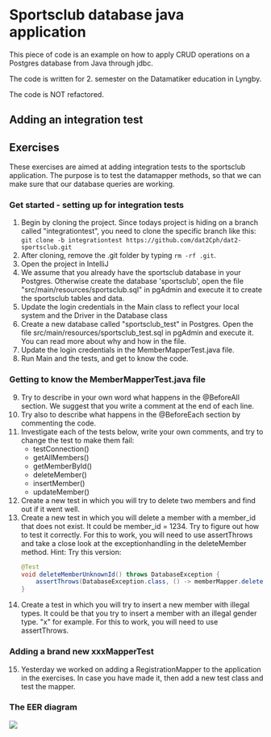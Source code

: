 # Sportsclub database java application

This piece of code is an example on how to apply CRUD operations on
a Postgres database from Java through jdbc.

The code is written for 2. semester on the Datamatiker education in Lyngby.

The code is NOT refactored.

## Adding an integration test


## Exercises

These exercises are aimed at adding integration tests to the 
sportsclub application. The purpose is to test the datamapper methods, so
that we can make sure that our database queries are working.

### Get started - setting up for integration tests

1) Begin by cloning the project. Since todays project is hiding on a branch called
   "integrationtest", you need to clone the specific branch like this: 
   `git clone -b integrationtest https://github.com/dat2Cph/dat2-sportsclub.git`
2) After cloning, remove the .git folder by typing `rm -rf .git`.
3) Open the project in IntelliJ
4) We assume that you already have the sportsclub database in your Postgres. 
   Otherwise create the database 'sportsclub', open the file "src/main/resources/sportsclub.sql" in pgAdmin 
   and execute it to create the sportsclub tables and data.
5) Update the login credentials in the Main class to reflect your local system and the Driver in the Database class
6) Create a new database called "sportsclub_test" in Postgres.
   Open the file src/main/resources/sportsclub_test.sql in pgAdmin and 
   execute it. You can read more about why and how in the file.
7) Update the login credentials in the MemberMapperTest.java file.
8) Run Main and the tests, and get to know the code.

### Getting to know the MemberMapperTest.java file

9) Try to describe in your own word what happens in the @BeforeAll section. We suggest
   that you write a comment at the end of each line.
10) Try also to describe what happens in the @BeforeEach section by commenting the code.
11) Investigate each of the tests below, write your own comments,
    and try to change the test to make them fail:
    - testConnection()
    - getAllMembers()
    - getMemberById()
    - deleteMember()
    - insertMember()
    - updateMember()
12) Create a new test in which you will try to delete two members
    and find out if it went well.
13) Create a new test in which you will delete a member with a 
    member_id that does not exist. It could be member_id = 1234. Try
    to figure out how to test it correctly. For this
    to work, you will need to use assertThrows and take a close
    look at the exceptionhandling in the deleteMember method.
    Hint: Try this version: 
    ```java
    @Test
    void deleteMemberUnknownId() throws DatabaseException {
        assertThrows(DatabaseException.class, () -> memberMapper.deleteMember(12312));
    } 
    ```
14) Create a test in which you will try to insert a new member
    with illegal types. It could be that you try to insert a 
    member with an illegal gender type. "x" for example. For this
    to work, you will need to use assertThrows. 
    

### Adding a brand new xxxMapperTest

15) Yesterday we worked on adding a RegistrationMapper to the
    application in the exercises. In case you have made it, then
    add a new test class and test the mapper.


### The EER diagram

![](src/main/resources/sportsclub.png)
